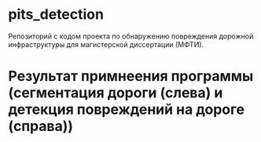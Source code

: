 # pits_detection
Репозиторий с кодом проекта по обнаружению повреждения дорожной инфраструктуры для магистерской диссертации (МФТИ).

# Результат примнеения программы (сегментация дороги (слева) и детекция повреждений на дороге (справа))
 
